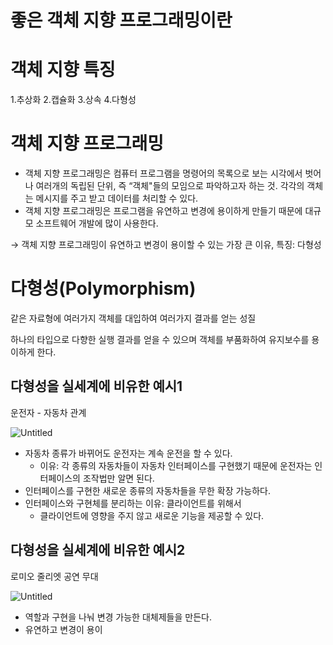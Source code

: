 # 좋은 객체 지향 프로그래밍이란

# 객체 지향 특징

1.추상화 2.캡슐화 3.상속 4.다형성

# 객체 지향 프로그래밍

- 객체 지향 프로그래밍은 컴퓨터 프로그램을 명령어의 목록으로 보는 시각에서 벗어나 여러개의 독립된 단위, 즉 “객체"들의 모임으로 파악하고자 하는 것. 각각의 객체는 메시지를 주고 받고 데이터를 처리할 수 있다.
- 객체 지향 프로그래밍은 프로그램을 유연하고 변경에 용이하게 만들기 때문에 대규모 소프트웨어 개발에 많이 사용한다.

→ 객체 지향 프로그래밍이 유연하고 변경이 용이할 수 있는 가장 큰 이유, 특징: 다형성

# 다형성(Polymorphism)

같은 자료형에 여러가지 객체를 대입하여 여러가지 결과를 얻는 성질

하나의 타입으로 다향한 실행 결과를 얻을 수 있으며 객체를 부품화하여 유지보수를 용이하게 한다.

## 다형성을 실세계에 비유한 예시1

운전자 - 자동차 관계

![Untitled](https://s3-us-west-2.amazonaws.com/secure.notion-static.com/8980b12e-639e-4f07-85ba-7a1f5dc4a5a1/Untitled.png)

- 자동차 종류가 바뀌어도 운전자는 계속 운전을 할 수 있다.
    - 이유: 각 종류의 자동차들이 자동차 인터페이스를 구현했기 때문에 운전자는 인터페이스의 조작법만 알면 된다.
- 인터페이스를 구현한 새로운 종류의 자동차들을 무한 확장 가능하다.
- 인터페이스와 구현체를 분리하는 이유: 클라이언트를 위해서
    - 클라이언트에 영향을 주지 않고 새로운 기능을 제공할 수 있다.

## 다형성을 실세계에 비유한 예시2

로미오 줄리엣 공연 무대

![Untitled](https://s3-us-west-2.amazonaws.com/secure.notion-static.com/d4d164d9-56e6-4563-a06b-9ef117fa0226/Untitled.png)

- 역할과 구현을 나눠 변경 가능한 대체제들을 만든다.
- 유연하고 변경이 용이